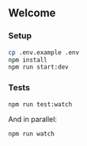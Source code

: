 ## Welcome

### Setup

```bash
cp .env.example .env
npm install
npm run start:dev
```

### Tests

```bash
npm run test:watch
```

And in parallel:

```bash
npm run watch
```
